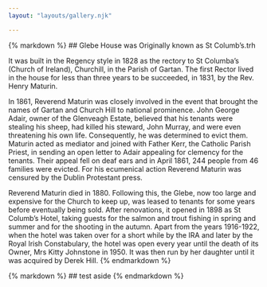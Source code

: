 ```yaml
---
layout: "layouts/gallery.njk"

---
```

<main>
{% markdown %}
## Glebe House was Originally known as St Columb’s.trh

It was built in the Regency style in 1828 as the rectory to St Columba’s (Church of Ireland), Churchill, in the Parish of Gartan. The first Rector lived in the house for less than three years to be succeeded, in 1831, by the Rev. Henry Maturin.

In 1861, Reverend Maturin was closely involved in the event that brought the names of Gartan and Church Hill to national prominence. John George Adair, owner of the Glenveagh Estate, believed that his tenants were stealing his sheep, had killed his steward, John Murray, and were even threatening his own life. Consequently, he was determined to evict them. Maturin acted as mediator and joined with Father Kerr, the Catholic Parish Priest, in sending an open letter to Adair appealing for clemency for the tenants. Their appeal fell on deaf ears and in April 1861, 244 people from 46 families were evicted. For his ecumenical action Reverend Maturin was censured by the Dublin Protestant press.

Reverend Maturin died in 1880. Following this, the Glebe, now too large and expensive for the Church to keep up, was leased to tenants for some years before eventually being sold. After renovations, it opened in 1898 as St Columb’s Hotel, taking guests for the salmon and trout fishing in spring and summer and for the shooting in the autumn. Apart from the years 1916-1922, when the hotel was taken over for a short while by the IRA and later by the Royal Irish Constabulary, the hotel was open every year until the death of its Owner, Mrs Kitty Johnstone in 1950. It was then run by her daughter until it was acquired by Derek Hill.
{% endmarkdown %}
</main>
<aside>
{% markdown %}
## test aside
{% endmarkdown %}
</aside>